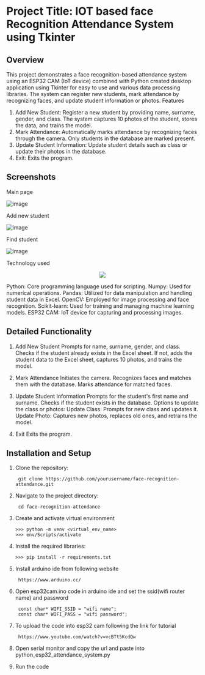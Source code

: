 # Project Title: IOT based face Recognition Attendance System using Tkinter

## Overview

This project demonstrates a face recognition-based attendance system using an ESP32 CAM (IoT device) combined with Python created desktop application using Tkinter for easy to use and various data processing libraries. The system can register new students, mark attendance by recognizing faces, and update student information or photos.
Features

1. Add New Student: Register a new student by providing name, surname, gender, and class. The system captures 10 photos of the student, stores the data, and trains the model.
2. Mark Attendance: Automatically marks attendance by recognizing faces through the camera. Only students in the database are marked present.
3. Update Student Information: Update student details such as class or update their photos in the database.
4. Exit: Exits the program.

## Screenshots

Main page

![image](https://github.com/ShrujanMali/tkinter_esp32_facial_recognition_attendance_system/assets/86197841/46aa9c32-485a-472b-8394-5769a2fca59c)

Add new student

![image](https://github.com/ShrujanMali/tkinter_esp32_facial_recognition_attendance_system/assets/86197841/d0d0f976-3652-4666-8253-74f7d87c7d2a)


Find student

![image](https://github.com/ShrujanMali/tkinter_esp32_facial_recognition_attendance_system/assets/86197841/8da1f272-ea98-4c07-a65a-af09f84c8d96)


Technology used

<p align="center">
  <a href="https://skillicons.dev">
    <img src="https://skillicons.dev/icons?i=python,opencv,cmake,github,arduino,sklearn,vscode,git" />
    
  </a>
</p>
    Python: Core programming language used for scripting.
    Numpy: Used for numerical operations.
    Pandas: Utilized for data manipulation and handling student data in Excel.
    OpenCV: Employed for image processing and face recognition.
    Scikit-learn: Used for training and managing machine learning models.
    ESP32 CAM: IoT device for capturing and processing images.

## Detailed Functionality

1. Add New Student
        Prompts for name, surname, gender, and class.
        Checks if the student already exists in the Excel sheet.
        If not, adds the student data to the Excel sheet, captures 10 photos, and trains the model.

 2.  Mark Attendance
        Initiates the camera.
        Recognizes faces and matches them with the database.
        Marks attendance for matched faces.

  3.  Update Student Information
        Prompts for the student's first name and surname.
        Checks if the student exists in the database.
        Options to update the class or photos:
            Update Class: Prompts for new class and updates it.
            Update Photo: Captures new photos, replaces old ones, and retrains the model.

  4.  Exit
        Exits the program.

## Installation and Setup

1. Clone the repository:

        git clone https://github.com/yourusername/face-recognition-attendance.git

2. Navigate to the project directory:

        cd face-recognition-attendance

3. Create and activate virtual environment

       >>> python -m venv <virtual_env_name>
       >>> env/Scripts/activate

4. Install the required libraries:

       >>> pip install -r requirements.txt

5. Install arduino ide from following website

        https://www.arduino.cc/

6. Open esp32cam.ino code in arduino ide and set the ssid(wifi router name) and password 

        const char* WIFI_SSID = "wifi name";
        const char* WIFI_PASS = "wifi password";

7. To upload the code into esp32 cam following the link for tutorial

        https://www.youtube.com/watch?v=vcBTt5KcdQw

8. Open serial monitor and copy the url and paste into python_esp32_attendance_system.py
9. Run the code
